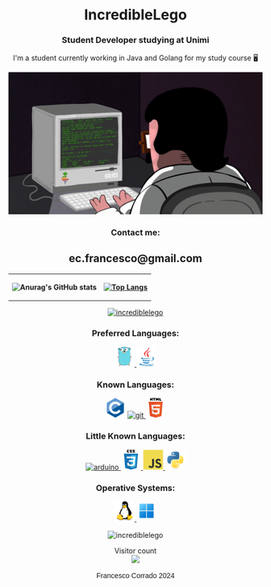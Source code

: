 <h1 align="center">IncredibleLego</h1>
<h3 align="center">Student Developer studying at Unimi</h3>

<p align="center">I'm a student currently working in Java and Golang for my study course 🖥️

![GifProgrammazione](/assets/images/programming.gif)

<h3 align="center">Contact me:</h3>

<h2 align="center">ec.francesco@gmail.com</h2>

<table align="center" style="border-collapse: collapse; width: 100%;">
  <tr>
    <th> 
    
![Anurag's GitHub stats](https://github-readme-stats.vercel.app/api?username=Incrediblelego&show_icons=true&show=reviews,discussions_started,discussions_answered,prs_merged,prs_merged_percentage&rank_icon=github&theme=gruvbox&border_radius=15)
    </th>
    <th>
    
[![Top Langs](https://github-readme-stats.vercel.app/api/top-langs/?username=IncredibleLego&layout=pie&theme=gruvbox)](https://github.com/anuraghazra/github-readme-stats)
  </tr>
</table>

<p align="center"> <a href="https://github.com/ryo-ma/github-profile-trophy"><img src="https://github-profile-trophy.vercel.app/?username=incrediblelego" alt="incrediblelego" /></a> </p>


<h3 align="center">Preferred Languages:</h3>
<p align="center"> <a href="https://golang.org" target="_blank" rel="noreferrer"> <img src="https://raw.githubusercontent.com/devicons/devicon/master/icons/go/go-original.svg" alt="go" width="40" height="40"/> </a> <a href="https://www.java.com" target="_blank" rel="noreferrer"> <img src="https://raw.githubusercontent.com/devicons/devicon/master/icons/java/java-original.svg" alt="java" width="40" height="40"/> </a>
</p>

<h3 align="center">Known Languages:</h3>
<p align="center"> <img src="https://raw.githubusercontent.com/devicons/devicon/master/icons/c/c-original.svg" alt="c" width="40" height="40"/> </a> <a href="https://www.w3schools.com/css/" target="_blank" rel="noreferrer"> <a href="https://git-scm.com/" target="_blank" rel="noreferrer"> <img src="https://www.vectorlogo.zone/logos/git-scm/git-scm-icon.svg" alt="git" width="40" height="40"/> </a> <a href="https://golang.org" target="_blank" rel="noreferrer"><a href="https://www.w3.org/html/" target="_blank" rel="noreferrer"> <img src="https://raw.githubusercontent.com/devicons/devicon/master/icons/html5/html5-original-wordmark.svg" alt="html5" width="40" height="40"/> </a></a>
</p>

<h3 align="center">Little Known Languages:</h3>
<p align="center"> <a href="https://www.arduino.cc/" target="_blank" rel="noreferrer"> <img src="https://cdn.worldvectorlogo.com/logos/arduino-1.svg" alt="arduino" width="40" height="40"/> </a> <a href="https://www.w3schools.com/css/" target="_blank" rel="noreferrer"> <img src="https://raw.githubusercontent.com/devicons/devicon/master/icons/css3/css3-original-wordmark.svg" alt="css3" width="40" height="40"/> </a><a href="https://developer.mozilla.org/en-US/docs/Web/JavaScript" target="_blank" rel="noreferrer"> <img src="https://raw.githubusercontent.com/devicons/devicon/master/icons/javascript/javascript-original.svg" alt="javascript" width="40" height="40"/> </a><a href="https://www.python.org" target="_blank" rel="noreferrer"> <img src="https://raw.githubusercontent.com/devicons/devicon/master/icons/python/python-original.svg" alt="python" width="40" height="40"/> </a> 
</p>

<h3 align="center">Operative Systems:</h3>
<p align="center"> <a href="https://www.linux.org/" target="_blank" rel="noreferrer"> <img src="https://raw.githubusercontent.com/devicons/devicon/master/icons/linux/linux-original.svg" alt="linux" width="40" height="40"/> </a> <a href="https://www.microsoft.com/it-it/windows" target="_blank" rel="noreferrer"> <img src="assets/images/windows.jpg" alt="windows" width="40" height="40"/> </a>
</p>

<p align="center"><img align="center" src="https://github-readme-streak-stats.herokuapp.com/?user=incrediblelego&&theme=gruvbox&border_radius=15" alt="incrediblelego" /></p>

<p align="center"> 
  Visitor count<br>
  <img src="https://profile-counter.glitch.me/incrediblelego/count.svg" />
</p>

<p align="center" style="font-family: sans-serif;"> Francesco Corrado 2024 </p>